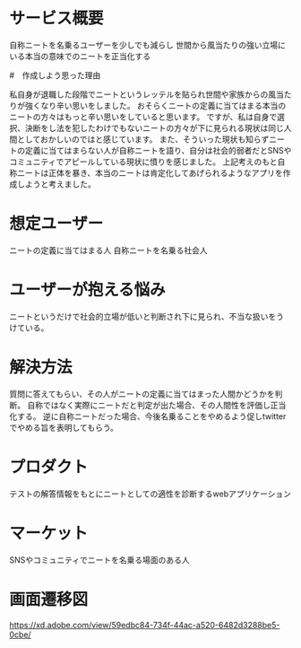 # サービス概要

自称ニートを名乗るユーザーを少しでも減らし
世間から風当たりの強い立場にいる本当の意味でのニートを正当化する

#　作成しよう思った理由

私自身が退職した段階でニートというレッテルを貼られ世間や家族からの風当たりが強くなり辛い思いをしました。
おそらくニートの定義に当てはまる本当のニートの方々はもっと辛い思いをしていると思います。
ですが、私は自身で選択、決断をし法を犯したわけでもないニートの方々が下に見られる現状は同じ人間としておかしいのではと感じています。
また、そういった現状も知らずニートの定義に当てはまらない人が自称ニートを語り、自分は社会的弱者だとSNSやコミュニティでアピールしている現状に憤りを感じました。
上記考えのもと自称ニートは正体を暴き、本当のニートは肯定化してあげられるようなアプリを作成しようと考えました。

# 想定ユーザー

ニートの定義に当てはまる人
自称ニートを名乗る社会人

# ユーザーが抱える悩み

ニートというだけで社会的立場が低いと判断され下に見られ、不当な扱いをうけている。

# 解決方法

質問に答えてもらい、その人がニートの定義に当てはまった人間かどうかを判断。
自称ではなく実際にニートだと判定が出た場合、その人間性を評価し正当化する。
逆に自称ニートだった場合、今後名乗ることをやめるよう促しtwitterでやめる旨を表明してもらう。

# プロダクト

テストの解答情報をもとにニートとしての適性を診断するwebアプリケーション

# マーケット

SNSやコミュニティでニートを名乗る場面のある人

# 画面遷移図

https://xd.adobe.com/view/59edbc84-734f-44ac-a520-6482d3288be5-0cbe/
